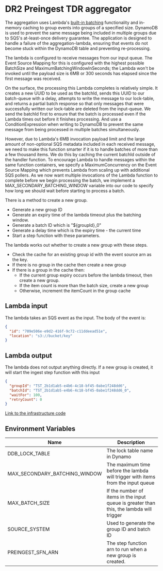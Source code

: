# DR2 Preingest TDR aggregator

The aggregation uses Lambda's [built-in batching](https://aws.amazon.com/about-aws/whats-new/2020/11/aws-lambda-now-supports-batch-windows-of-up-to-5-minutes-for-functions/) functionality and in-memory caching to group events into groups of a specified size. 
DynamoDB is used to prevent the same message being included in multiple groups due to SQS's at-least-once delivery guarantee. 
The application is designed to handle a failure of the aggregation-lambda, ensuring that events do not become stuck within the DynamoDB table and preventing re-processing.

The lambda is configured to receive messages from our input queue. The Event Source Mapping for this is configured with the highest possible BatchSize and MaximumBatchingWindowInSeconds; the Lambda won't be invoked until the payload size is 6MB or 300 seconds has elapsed since the first message was received.

On the surface, the processing this Lambda completes is relatively simple. It creates a new UUID to be used as the batchId, sends this UUID to our batch-queue with a delay, attempts to write the message to our lock-table, and returns a partial batch response so that only messages that were successfully written our lock-table are deleted from the input-queue. We send the batchId first to ensure that the batch is processed even if the Lambda times out before it finishes processing. 
And use a ConditionExpression when writing to DynamoDB to prevent the same message from being processed in multiple batches simultaneously.

However, due to Lambda's 6MB invocation payload limit and the large amount of non-optional SQS metadata included in each received message, we need to make this function smarter if it is to handle batches of more than a few thousand items. 
We do this by caching the current batchId outside of the handler function. To encourage Lambda to handle messages within the same function containers, we specify a MaximumConcurrency on the Event Source Mapping which prevents Lambda from scaling up with additional SQS pollers. As we now want multiple invocations of the Lambda function to complete before we begin processing the batch, we implement a MAX_SECONDARY_BATCHING_WINDOW variable into our code to specify how long we should wait before starting to process a batch.

There is a method to create a new group.
* Generate a new group ID 
* Generate an expiry time of the lambda timeout plus the batching window.
* Generate a batch ID which is "${groupId}_0"
* Generate a delay time which is the expiry time - the current time
* Start a step function with these parameters.

The lambda works out whether to create a new group with these steps.

* Check the cache for an existing group id with the event source arn as the key.
* If there is no group in the cache then create a new group
* If there is a group in the cache then:
  * If the current group expiry occurs before the lambda timeout, then create a new group.
  * If the item count is more than the batch size, create a new group
  * Otherwise, increment the itemCount in the group cache

## Lambda input

The lambda takes an SQS event as the input. The body of the event is:

```json
{
  "id": "709e506e-e9d2-416f-9c72-c11ddeead51e",
  "location": "s3://bucket/key"
}
```

## Lambda output

The lambda does not output anything directly. If a new group is created, it will start the ingest step function with
this input

```json
{
  "groupId": "TST_2b1d1ab5-e4b6-4c18-bf45-0abe1f248dd6",
  "batchId": "TST_2b1d1ab5-e4b6-4c18-bf45-0abe1f248dd6_0",
  "waitFor": 100,
  "retryCount": 0
}
```

[Link to the infrastructure code](https://github.com/nationalarchives/dr2-terraform-environments)

## Environment Variables

| Name                          | Description                                                                             |
|-------------------------------|-----------------------------------------------------------------------------------------|
| DDB_LOCK_TABLE                | The lock table name in Dynamo                                                           |
| MAX_SECONDARY_BATCHING_WINDOW | The maximum time before the lambda will trigger with items from the input queue         |
| MAX_BATCH_SIZE                | If the number of items in the input queue is greater than this, the lambda will trigger |
| SOURCE_SYSTEM                 | Used to generate the group ID and batch ID                                              |
| PREINGEST_SFN_ARN             | The step function arn to run when a new group is created.                               |